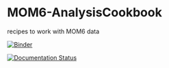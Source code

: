 # MOM6-AnalysisCookbook
recipes to work with MOM6 data


[![Binder](https://mybinder.org/badge_logo.svg)](https://mybinder.org/v2/gh/MOM6-community/MOM6-AnalysisCookbook/master?urlpath=lab)

[![Documentation Status](https://readthedocs.org/projects/mom6-analysiscookbook/badge/?version=latest)](https://mom6-analysiscookbook.readthedocs.io/en/latest/?badge=latest)
